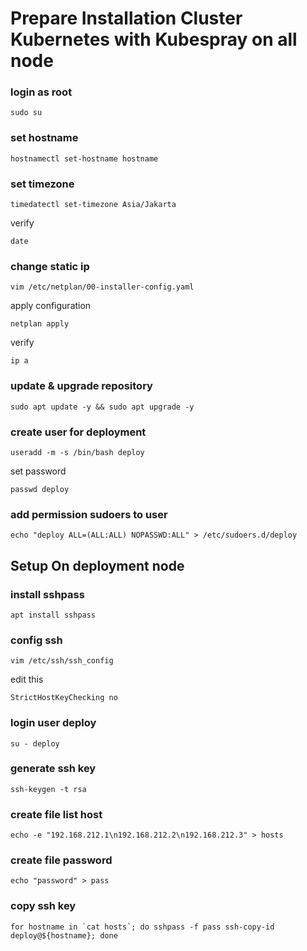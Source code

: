 # Prepare Installation Cluster Kubernetes with Kubespray on all node

### login as root
```
sudo su
```

### set hostname
```
hostnamectl set-hostname hostname
```

### set timezone
```
timedatectl set-timezone Asia/Jakarta
```

verify
```
date
```

### change static ip
```
vim /etc/netplan/00-installer-config.yaml
```

apply configuration
```
netplan apply
```

verify
```
ip a
```

### update & upgrade repository
```
sudo apt update -y && sudo apt upgrade -y
```

### create user for deployment
```
useradd -m -s /bin/bash deploy
```

set password
```
passwd deploy
```

### add permission sudoers to user
```
echo "deploy ALL=(ALL:ALL) NOPASSWD:ALL" > /etc/sudoers.d/deploy
```

## Setup On deployment node
### install sshpass
```
apt install sshpass
```

### config ssh
```
vim /etc/ssh/ssh_config
```

edit this
```
StrictHostKeyChecking no
```

### login user deploy
```
su - deploy
```

### generate ssh key
```
ssh-keygen -t rsa
```

### create file list host
```
echo -e "192.168.212.1\n192.168.212.2\n192.168.212.3" > hosts
```

### create file password
```
echo "password" > pass
```

### copy ssh key
```
for hostname in `cat hosts`; do sshpass -f pass ssh-copy-id deploy@${hostname}; done
```
